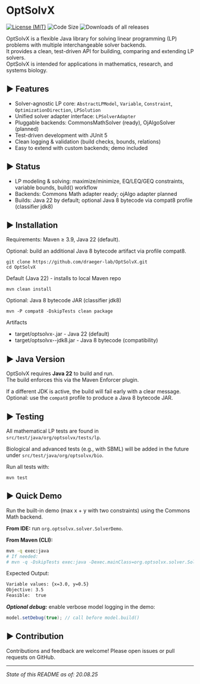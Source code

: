 # OptSolvX

<!--

Place for licenses, java links and passings. Inspired and copied from SBSCL and JSBML as an example

[![License: MIT](https://img.shields.io/badge/license-MIT-blue.svg)](LICENSE)
[![Java](https://img.shields.io/badge/Java-22-blue?logo=java&logoColor=white)](https://adoptium.net/de/temurin/releases/)
[![Build](https://github.com/draeger-lab/OptSolvX/actions/workflows/ci.yml/badge.svg)](https://github.com/draeger-lab/OptSolvX/actions)

-->

[![License (MIT)](https://img.shields.io/badge/license-MIT-blue.svg?style=plastic)](http://opensource.org/licenses/MIT)
![Code Size](https://img.shields.io/github/languages/code-size/draeger-lab/OptSolvX.svg?style=plastic)
![Downloads of all releases](https://img.shields.io/github/downloads/draeger-lab/OptSolvX/total.svg?style=plastic)

OptSolvX is a flexible Java library for solving linear programming (LP) problems with multiple interchangeable solver
backends.  
It provides a clean, test-driven API for building, comparing and extending LP solvers.  
OptSolvX is intended for applications in mathematics, research, and systems biology.


► Features
----------------------------

- Solver-agnostic LP core: `AbstractLPModel`, `Variable`, `Constraint`, `OptimizationDirection`, `LPSolution`
- Unified solver adapter interface: `LPSolverAdapter`
- Pluggable backends: CommonsMathSolver (ready), OjAlgoSolver (planned)
- Test-driven development with JUnit 5
- Clean logging & validation (build checks, bounds, relations)
- Easy to extend with custom backends; demo included

► Status
----------------------------

- LP modeling & solving: maximize/minimize, EQ/LEQ/GEQ constraints, variable bounds, build() workflow
- Backends: Commons Math adapter ready; ojAlgo adapter planned
- Builds: Java 22 by default; optional Java 8 bytecode via compat8 profile (classifier jdk8)

► Installation
----------------------------

Requirements: Maven ≥ 3.9, Java 22 (default).

Optional: build an additional Java 8 bytecode artifact via profile compat8.

```
git clone https://github.com/draeger-lab/OptSolvX.git
cd OptSolvX
```

Default (Java 22) - installs to local Maven repo

```
mvn clean install
```

Optional: Java 8 bytecode JAR (classifier jdk8)

```
mvn -P compat8 -DskipTests clean package
```

Artifacts

- target/optsolvx-<version>.jar - Java 22 (default)
- target/optsolvx-<version>-jdk8.jar - Java 8 bytecode (compatibility)

► Java Version
----------------------------

OptSolvX requires **Java 22** to build and run.  
The build enforces this via the Maven Enforcer plugin.

If a different JDK is active, the build will fail early with a clear message.  
Optional: use the `compat8` profile to produce a Java 8 bytecode JAR.


► Testing
----------------------------

All mathematical LP tests are found in `src/test/java/org/optsolvx/tests/lp`.

Biological and advanced tests (e.g., with SBML) will be added in the future under `src/test/java/org/optsolvx/bio`.

Run all tests with:

```
mvn test
```

<!--

► Getting started with OptSolvX
----------------------------

Please see the user manual at .

If you use JSBML, we encourage you to subscribe to or monitor via RSS the [jsbml-development](https://groups.google.com/forum/#!forum/jsbml-development) mailing list/web forum, where people discuss the development and use of JSBML.  Being a member of [jsbml-development](https://groups.google.com/forum/#!forum/jsbml-development) will enable you to keep in touch with the latest developments in JSBML as well as to ask questions and share your experiences with fellow developers and users of JSBML.

-->

► Quick Demo
----------------------------

Run the built-in demo (max x + y with two constraints) using the Commons Math backend.

**From IDE:** run `org.optsolvx.solver.SolverDemo`.

**From Maven (CLI):**

```bash
mvn -q exec:java
# If needed:
# mvn -q -DskipTests exec:java -Dexec.mainClass=org.optsolvx.solver.SolverDemo
```

Expected Output:

```bash
Variable values: {x=3.0, y=0.5}
Objective: 3.5
Feasible:  true
```

***Optional debug:*** enable verbose model logging in the demo:

```java
model.setDebug(true); // call before model.build()
```

► Contribution
----------------------------

Contributions and feedback are welcome! Please open issues or pull requests on GitHub.

---
*State of this README as of: 20.08.25*
